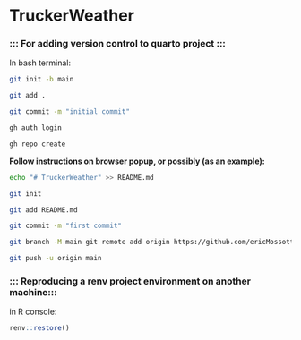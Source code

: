 # TruckerWeather

### ::: For adding version control to quarto project :::

In bash terminal:

``` bash
git init -b main 
```

``` bash
git add . 
```

``` bash
git commit -m "initial commit" 
```

``` bash
gh auth login 
```

``` bash
gh repo create
```

**Follow instructions on browser popup, or possibly (as an example):**

``` bash
echo "# TruckerWeather" >> README.md 
```

``` bash
git init 
```

``` bash
git add README.md 
```

``` bash
git commit -m "first commit" 
```

``` bash
git branch -M main git remote add origin https://github.com/ericMossotti/TruckerWeather.git 
```

``` bash
git push -u origin main
```

### ::: Reproducing a renv project environment on another machine:::

in R console:

``` R
renv::restore()
```
